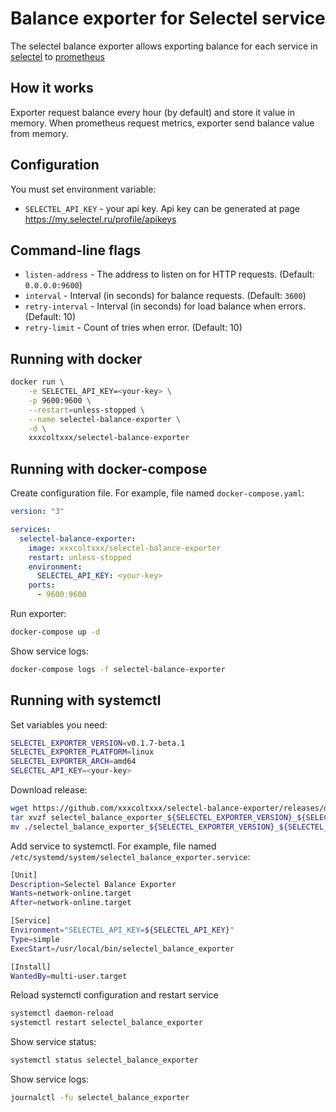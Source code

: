 # Balance exporter for Selectel service

The selectel balance exporter allows exporting balance for each service in [selectel](https://selectel.ru) to [prometheus](https://prometheus.io)

## How it works
Exporter request balance every hour (by default) and store it value in memory.
When prometheus request metrics, exporter send balance value from memory.

## Configuration
You must set environment variable:

* `SELECTEL_API_KEY` - your api key. Api key can be generated at page https://my.selectel.ru/profile/apikeys

## Command-line flags

* `listen-address` - The address to listen on for HTTP requests. (Default: `0.0.0.0:9600`)
* `interval` - Interval (in seconds) for balance requests. (Default: `3600`)
* `retry-interval` - Interval (in seconds) for load balance when errors. (Default: 10)
* `retry-limit` - Count of tries when error. (Default: 10)

## Running with docker

```sh
docker run \
    -e SELECTEL_API_KEY=<your-key> \
    -p 9600:9600 \
    --restart=unless-stopped \
    --name selectel-balance-exporter \
    -d \
    xxxcoltxxx/selectel-balance-exporter
```

## Running with docker-compose

Create configuration file. For example, file named `docker-compose.yaml`:

```yaml
version: "3"

services:
  selectel-balance-exporter:
    image: xxxcoltxxx/selectel-balance-exporter
    restart: unless-stopped
    environment:
      SELECTEL_API_KEY: <your-key>
    ports:
      - 9600:9600
```

Run exporter:
```sh
docker-compose up -d
```

Show service logs:
```sh
docker-compose logs -f selectel-balance-exporter
```

## Running with systemctl

Set variables you need:
```sh
SELECTEL_EXPORTER_VERSION=v0.1.7-beta.1
SELECTEL_EXPORTER_PLATFORM=linux
SELECTEL_EXPORTER_ARCH=amd64
SELECTEL_API_KEY=<your-key>
```

Download release:
```sh
wget https://github.com/xxxcoltxxx/selectel-balance-exporter/releases/download/${SELECTEL_EXPORTER_VERSION}/selectel_balance_exporter_${SELECTEL_EXPORTER_VERSION}_${SELECTEL_EXPORTER_PLATFORM}_${SELECTEL_EXPORTER_ARCH}.tar.gz
tar xvzf selectel_balance_exporter_${SELECTEL_EXPORTER_VERSION}_${SELECTEL_EXPORTER_PLATFORM}_${SELECTEL_EXPORTER_ARCH}.tar.gz
mv ./selectel_balance_exporter_${SELECTEL_EXPORTER_VERSION}_${SELECTEL_EXPORTER_PLATFORM}_${SELECTEL_EXPORTER_ARCH} /usr/local/bin/selectel_balance_exporter
```

Add service to systemctl. For example, file named `/etc/systemd/system/selectel_balance_exporter.service`:
```sh
[Unit]
Description=Selectel Balance Exporter
Wants=network-online.target
After=network-online.target

[Service]
Environment="SELECTEL_API_KEY=${SELECTEL_API_KEY}"
Type=simple
ExecStart=/usr/local/bin/selectel_balance_exporter

[Install]
WantedBy=multi-user.target
```

Reload systemctl configuration and restart service
```sh
systemctl daemon-reload
systemctl restart selectel_balance_exporter
```

Show service status:
```sh
systemctl status selectel_balance_exporter
```

Show service logs:
```sh
journalctl -fu selectel_balance_exporter
```
